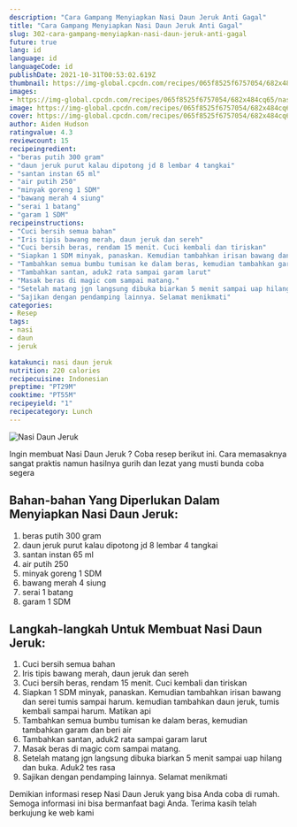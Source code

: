 ```yaml
---
description: "Cara Gampang Menyiapkan Nasi Daun Jeruk Anti Gagal"
title: "Cara Gampang Menyiapkan Nasi Daun Jeruk Anti Gagal"
slug: 302-cara-gampang-menyiapkan-nasi-daun-jeruk-anti-gagal
future: true
lang: id
language: id
languageCode: id
publishDate: 2021-10-31T00:53:02.619Z 
thumbnail: https://img-global.cpcdn.com/recipes/065f8525f6757054/682x484cq65/nasi-daun-jeruk-foto-resep-utama.png
images:
- https://img-global.cpcdn.com/recipes/065f8525f6757054/682x484cq65/nasi-daun-jeruk-foto-resep-utama.png
image: https://img-global.cpcdn.com/recipes/065f8525f6757054/682x484cq65/nasi-daun-jeruk-foto-resep-utama.png
cover: https://img-global.cpcdn.com/recipes/065f8525f6757054/682x484cq65/nasi-daun-jeruk-foto-resep-utama.png
author: Aiden Hudson
ratingvalue: 4.3
reviewcount: 15
recipeingredient:
- "beras putih 300 gram"
- "daun jeruk purut kalau dipotong jd 8 lembar 4 tangkai"
- "santan instan 65 ml"
- "air putih 250"
- "minyak goreng 1 SDM"
- "bawang merah 4 siung"
- "serai 1 batang"
- "garam 1 SDM"
recipeinstructions:
- "Cuci bersih semua bahan"
- "Iris tipis bawang merah, daun jeruk dan sereh"
- "Cuci bersih beras, rendam 15 menit. Cuci kembali dan tiriskan"
- "Siapkan 1 SDM minyak, panaskan. Kemudian tambahkan irisan bawang dan serei tumis sampai harum. kemudian tambahkan daun jeruk, tumis kembali sampai harum. Matikan api"
- "Tambahkan semua bumbu tumisan ke dalam beras, kemudian tambahkan garam dan beri air"
- "Tambahkan santan, aduk2 rata sampai garam larut"
- "Masak beras di magic com sampai matang."
- "Setelah matang jgn langsung dibuka biarkan 5 menit sampai uap hilang dan buka. Aduk2 tes rasa"
- "Sajikan dengan pendamping lainnya. Selamat menikmati"
categories:
- Resep
tags:
- nasi
- daun
- jeruk

katakunci: nasi daun jeruk 
nutrition: 220 calories
recipecuisine: Indonesian
preptime: "PT29M"
cooktime: "PT55M"
recipeyield: "1"
recipecategory: Lunch
---
```



![Nasi Daun Jeruk](https://img-global.cpcdn.com/recipes/065f8525f6757054/682x484cq65/nasi-daun-jeruk-foto-resep-utama.png)

Ingin membuat Nasi Daun Jeruk ? Coba resep berikut ini. Cara memasaknya sangat praktis namun hasilnya gurih dan lezat yang musti bunda coba segera

<!--inarticleads1-->

## Bahan-bahan Yang Diperlukan Dalam Menyiapkan Nasi Daun Jeruk:

1. beras putih 300 gram
1. daun jeruk purut kalau dipotong jd 8 lembar 4 tangkai
1. santan instan 65 ml
1. air putih 250
1. minyak goreng 1 SDM
1. bawang merah 4 siung
1. serai 1 batang
1. garam 1 SDM



<!--inarticleads2-->

## Langkah-langkah Untuk Membuat Nasi Daun Jeruk:

1. Cuci bersih semua bahan
1. Iris tipis bawang merah, daun jeruk dan sereh
1. Cuci bersih beras, rendam 15 menit. Cuci kembali dan tiriskan
1. Siapkan 1 SDM minyak, panaskan. Kemudian tambahkan irisan bawang dan serei tumis sampai harum. kemudian tambahkan daun jeruk, tumis kembali sampai harum. Matikan api
1. Tambahkan semua bumbu tumisan ke dalam beras, kemudian tambahkan garam dan beri air
1. Tambahkan santan, aduk2 rata sampai garam larut
1. Masak beras di magic com sampai matang.
1. Setelah matang jgn langsung dibuka biarkan 5 menit sampai uap hilang dan buka. Aduk2 tes rasa
1. Sajikan dengan pendamping lainnya. Selamat menikmati




Demikian informasi  resep Nasi Daun Jeruk   yang bisa Anda coba di rumah. Semoga informasi ini bisa bermanfaat bagi Anda. Terima kasih telah berkujung ke web kami
